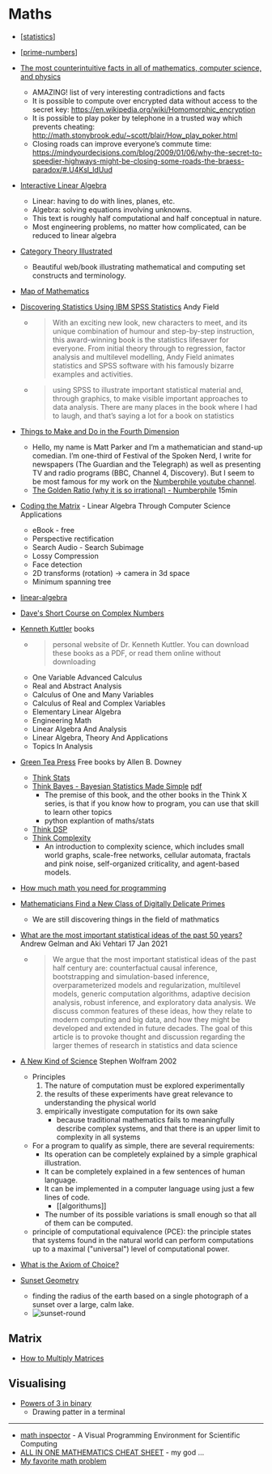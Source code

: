 Maths
=====

* [[statistics]]
* [[prime-numbers]]
* [The most counterintuitive facts in all of mathematics, computer science, and physics](https://axisofordinary.substack.com/p/the-most-counterintuitive-facts-in)
    * AMAZING! list of very interesting contradictions and facts
    * It is possible to compute over encrypted data without access to the secret key: https://en.wikipedia.org/wiki/Homomorphic_encryption
    * It is possible to play poker by telephone in a trusted way which prevents cheating: http://math.stonybrook.edu/~scott/blair/How_play_poker.html
    * Closing roads can improve everyone’s commute time: https://mindyourdecisions.com/blog/2009/01/06/why-the-secret-to-speedier-highways-might-be-closing-some-roads-the-braess-paradox/#.U4Ksl_ldUud
* [Interactive Linear Algebra](http://textbooks.math.gatech.edu/ila/index.html)
    * Linear: having to do with lines, planes, etc.
    * Algebra: solving equations involving unknowns.
    * This text is roughly half computational and half conceptual in nature. 
    * Most engineering problems, no matter how complicated, can be reduced to linear algebra
* [Category Theory Illustrated](https://github.com/boris-marinov/category-theory-illustrated)
    * Beautiful web/book illustrating mathematical and computing set constructs and terminology.
* [Map of Mathematics](https://mathmap.quantamagazine.org/map/)

* [Discovering Statistics Using IBM SPSS Statistics](https://www.discoveringstatistics.com/books/dsus/) Andy Field
    * > With an exciting new look, new characters to meet, and its unique combination of humour and step-by-step instruction, this award-winning book is the statistics lifesaver for everyone. From initial theory through to regression, factor analysis and multilevel modelling, Andy Field animates statistics and SPSS software with his famously bizarre examples and activities.
    * > using SPSS to illustrate important statistical material and, through graphics, to make visible important approaches to data analysis. There are many places in the book where I had to laugh, and that’s saying a lot for a book on statistics
* [Things to Make and Do in the Fourth Dimension](https://makeanddo4d.com/)
    * Hello, my name is Matt Parker and I’m a mathematician and stand-up comedian. I’m one-third of Festival of the Spoken Nerd, I write for newspapers (The Guardian and the Telegraph) as well as presenting TV and radio programs (BBC, Channel 4, Discovery). But I seem to be most famous for my work on the [Numberphile youtube channel](https://www.youtube.com/user/numberphile).
    * [The Golden Ratio (why it is so irrational) - Numberphile](https://www.youtube.com/watch?v=sj8Sg8qnjOg) 15min
* [Coding the Matrix](https://codingthematrix.com/) - Linear Algebra Through Computer Science Applications
    * eBook - free
    * Perspective rectification
    * Search Audio - Search Subimage
    * Lossy Compression
    * Face detection
    * 2D transforms (rotation) -> camera in 3d space
    * Minimum spanning tree
* [linear-algebra](https://betterexplained.com/articles/linear-algebra-guide/)
* [Dave's Short Course on Complex Numbers](https://www2.clarku.edu/faculty/djoyce/complex/)
* [Kenneth Kuttler](https://klkuttler.com/) books
    * > personal website of Dr. Kenneth Kuttler. You can download these books as a PDF, or read them online without downloading
    * One Variable Advanced Calculus
    * Real and Abstract Analysis
    * Calculus of One and Many Variables
    * Calculus of Real and Complex Variables
    * Elementary Linear Algebra
    * Engineering Math
    * Linear Algebra And Analysis
    * Linear Algebra, Theory And Applications
    * Topics In Analysis
* [Green Tea Press](https://greenteapress.com/) Free books by Allen B. Downey
    * [Think Stats](http://greenteapress.com/thinkstats2/html/index.html)
    * [Think Bayes - Bayesian Statistics Made Simple](http://www.greenteapress.com/thinkbayes/html/index.html) [pdf](http://www.greenteapress.com/thinkbayes/thinkbayes.pdf)
        * The premise of this book, and the other books in the Think X series, is that if you know how to program, you can use that skill to learn other topics
        * python explantion of maths/stats
    * [Think DSP](http://greenteapress.com/thinkdsp/thinkdsp.pdf)
    * [Think Complexity](http://greenteapress.com/complexity2/html/index.html)
        * An introduction to complexity science, which includes small world graphs, scale-free networks, cellular automata, fractals and pink noise, self-organized criticality, and agent-based models.

* [How much math you need for programming](https://lispmachine.wordpress.com/2014/12/05/how-much-math-you-need-for-programming/)

* [Mathematicians Find a New Class of Digitally Delicate Primes](https://www.quantamagazine.org/mathematicians-find-a-new-class-of-digitally-delicate-primes-20210330/)
    * We are still discovering things in the field of mathmatics
* [What are the most important statistical ideas of the past 50 years?](https://fermatslibrary.com/s/what-are-the-most-important-statistical-ideas-of-the-past-50-years) Andrew Gelman and Aki Vehtari 17 Jan 2021
    * > We argue that the most important statistical ideas of the past half century are: counterfactual causal inference, bootstrapping and simulation-based inference, overparameterized models and regularization, multilevel models, generic computation algorithms, adaptive decision analysis, robust inference, and exploratory data analysis. We discuss common features of these ideas, how they relate to modern computing and big data, and how they might be developed and extended in future decades. The goal of this article is to provoke thought and discussion regarding the larger themes of research in statistics and data science

* [A New Kind of Science](https://en.wikipedia.org/wiki/A_New_Kind_of_Science) Stephen Wolfram 2002
    * Principles
        1. The nature of computation must be explored experimentally
        2. the results of these experiments have great relevance to understanding the physical world
        3. empirically investigate computation for its own sake
            * because traditional mathematics fails to meaningfully describe complex systems, and that there is an upper limit to complexity in all systems
    * For a program to qualify as simple, there are several requirements:
        * Its operation can be completely explained by a simple graphical illustration.
        * It can be completely explained in a few sentences of human language.
        * It can be implemented in a computer language using just a few lines of code.
            * [[algorithums]]
        * The number of its possible variations is small enough so that all of them can be computed.
    * principle of computational equivalence (PCE): the principle states that systems found in the natural world can perform computations up to a maximal ("universal") level of computational power.


* [What is the Axiom of Choice?](https://jaydaigle.net/blog/what-is-the-axiom-of-choice/)
* [Sunset Geometry](https://www.shapeoperator.com/2016/12/12/sunset-geometry/)
    * finding the radius of the earth based on a single photograph of a sunset over a large, calm lake.
    * ![sunset-round](https://www.shapeoperator.com/img/sunset-round.png)

Matrix
------

* [How to Multiply Matrices](https://www.mathsisfun.com/algebra/matrix-multiplying.html)


Visualising
-----------

* [Powers of 3 in binary](https://www.johndcook.com/blog/2021/04/28/powers-of-3-in-binary/)
    * Drawing patter in a terminal

---

* [math inspector](https://mathinspector.com/) - A Visual Programming Environment for Scientific Computing
* [ALL IN ONE MATHEMATICS CHEAT SHEET](https://ourway.keybase.pub/mathematics_cheat_sheet.pdf) - my god ... 
* [My favorite math problem](https://mapehe.github.io/math-problem/index.html)

[//begin]: # "Autogenerated link references for markdown compatibility"
[statistics]: statistics.md "Statistics"
[prime-numbers]: prime-numbers.md "Prime Numbers"
[//end]: # "Autogenerated link references"